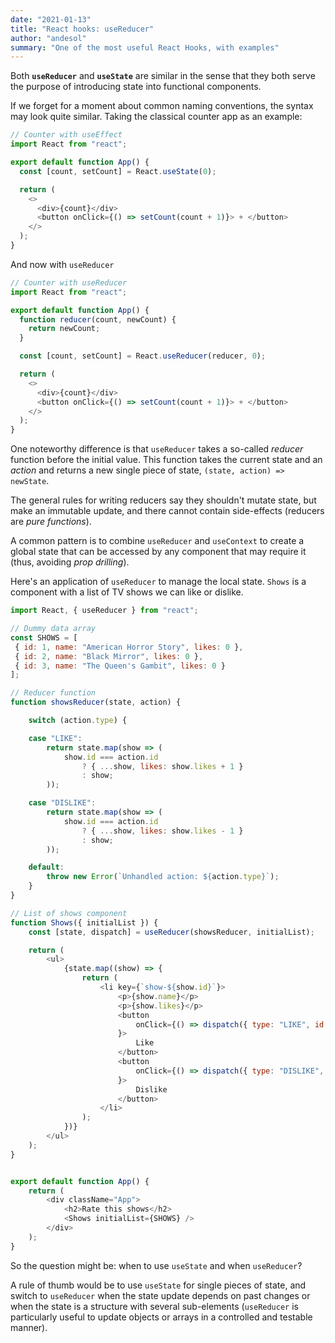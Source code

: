 ```yaml
---
date: "2021-01-13"
title: "React hooks: useReducer"
author: "andesol"
summary: "One of the most useful React Hooks, with examples"
---
```


Both **`useReducer`** and **`useState`** are similar in the sense that they both serve the purpose of introducing state into functional components.

If we forget for a moment about common naming conventions, the syntax may look quite similar. Taking the classical counter app as an example:

```js
// Counter with useEffect
import React from "react";

export default function App() {
  const [count, setCount] = React.useState(0);

  return (
    <>
      <div>{count}</div>
      <button onClick={() => setCount(count + 1)}> + </button>
    </>
  );
}
```

And now with `useReducer`

```js
// Counter with useReducer
import React from "react";

export default function App() {
  function reducer(count, newCount) {
    return newCount;
  }

  const [count, setCount] = React.useReducer(reducer, 0);

  return (
    <>
      <div>{count}</div>
      <button onClick={() => setCount(count + 1)}> + </button>
    </>
  );
}
```

One noteworthy difference is that `useReducer` takes a so-called _reducer_ function before the initial value. This function takes the current state and an _action_ and returns a new single piece of state, `(state, action) => newState`.

The general rules for writing reducers say they shouldn't mutate state, but make an immutable update, and there cannot contain side-effects (reducers are _pure functions_).

A common pattern is to combine `useReducer` and `useContext` to create a global state that can be accessed by any component that may require it (thus, avoiding _prop drilling_).

Here's an application of `useReducer` to manage the local state. `Shows` is a component with a list of TV shows we can like or dislike.

```js
import React, { useReducer } from "react";

// Dummy data array
const SHOWS = [
 { id: 1, name: "American Horror Story", likes: 0 },
 { id: 2, name: "Black Mirror", likes: 0 },
 { id: 3, name: "The Queen's Gambit", likes: 0 }
];

// Reducer function
function showsReducer(state, action) {

    switch (action.type) {

    case "LIKE":
        return state.map(show => (
            show.id === action.id
                ? { ...show, likes: show.likes + 1 }
                : show;
        ));

    case "DISLIKE":
        return state.map(show => (
            show.id === action.id
                ? { ...show, likes: show.likes - 1 }
                : show;
        ));

    default:
        throw new Error(`Unhandled action: ${action.type}`);
    }
}

// List of shows component
function Shows({ initialList }) {
    const [state, dispatch] = useReducer(showsReducer, initialList);

    return (
        <ul>
            {state.map((show) => {
                return (
                    <li key={`show-${show.id}`}>
                        <p>{show.name}</p>
                        <p>{show.likes}</p>
                        <button
                            onClick={() => dispatch({ type: "LIKE", id: show.id })
                        }>
                            Like
                        </button>
                        <button
                            onClick={() => dispatch({ type: "DISLIKE", id: show.id })
                        }>
                            Dislike
                        </button>
                    </li>
                );
            })}
        </ul>
    );
}


export default function App() {
    return (
        <div className="App">
            <h2>Rate this shows</h2>
            <Shows initialList={SHOWS} />
        </div>
    );
}
```

So the question might be: when to use `useState` and when `useReducer`?

A rule of thumb would be to use `useState` for single pieces of state, and switch to `useReducer` when the state update depends on past changes or when the state is a structure with several sub-elements (`useReducer` is particularly useful to update objects or arrays in a controlled and testable manner).
